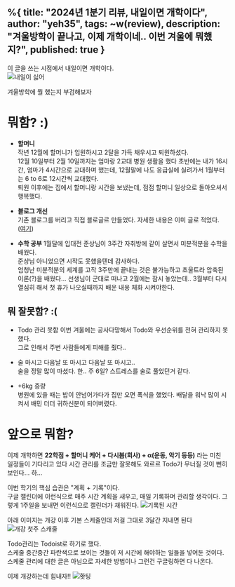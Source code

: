 %{
title: "2024년 1분기 리뷰, 내일이면 개학이다",
author: "yeh35",
tags: ~w(review),
description: "겨울방학이 끝나고, 이제 개학이네.. 이번 겨울에 뭐했지?",
published: true
}
---

이 글을 쓰는 시점에서 내일이면 개학이다.  
![내일이 싫어](/images/posts/b6869e3d-db3e-4356-b744-6277fef80bf6.png)

겨울방학에 뭘 했는지 부검해보자

# 뭐함? :)
- **할머니**   
    작년 12월에 할머니가 입원하시고 2달을 가득 채우시고 퇴원하셨다.   
    12월 10일부터 2월 10일까지는 엄마랑 2교대 병원 생활을 했다 
    초반에는 내가 16시간, 엄마가 4시간으로 교대하며 했는데, 12월말에 나도 응급실에 실려가서 1월부터는 6 to 6로 12시간씩 교대했다.   
    퇴원 이후에는 집에서 할머니랑 시간을 보냈는데, 점점 할머니 일상으로 돌아오셔서 행복했다.

- **블로그 개선**      
    기존 블로그를 버리고 직접 블로글르 만들었다. 자세한 내용은 이미 글로 적었다. ([여기](/posts/직접%20블로그%20만들기))

- **수학 공부**
    1월달에 입대전 준상님이 3주간 자취방에 같이 살면서 미분적분을 수학을 배웠다.    
    준상님 아니었으면 시작도 못했을텐데 감사하다.   
    엄청난 미분적분의 세계를 고작 3주만에 끝내는 것은 불가능하고 초울트라 압축된 이론(?)을 배웠다... 
    선생님이 군대로 떠나고 2월에는 잠시 놓았는데.. 3월부터 다시 열심히 해서 첫 휴가 나오실때까지 배운 내용 체화 시켜야한다.

## 뭐 잘못함? :(
- Todo 관리 못함
    이번 겨울에는 공사다망해서 Todo와 우선순위를 전혀 관리하지 못했다.   
    그로 인해서 주변 사람들에게 피해를 줬다.. 

- 술 마시고 다음날 또 마시고 다음날 또 마시고..   
    술을 정말 많이 마셨다. 한.. 주 6일? 스트레스를 술로 풀었던거 같다.   

- +6kg 증량   
    병원에 있을 때는 밥이 안넘어가다가 집만 오면 폭식을 했었다. 
    배달을 워낙 많이 시켜서 배민 더더 귀하신분이 되어버렸다.

# 앞으로 뭐함? 
이제 개학하면 **22학점 + 할머니 케어 + 다시봄(회사) + α(운동, 악기 등등)** 라는 미친 일정들이 기다리고 있다
시간 관리를 조금만 잘못해도 와르르 Todo가 무너질 것이 뻔히 보인다... 하...

이번 학기의 핵심 습관은 "계획 + 기록"이다.   
구글 캘린더에 이런식으로 매주 시간 계획을 새우고, 매일 기록하며 관리할 생각이다.
그렇게 1주일을 보내면 이런식으로 캘린더가 채워진다.
![기록된 시간](/images/posts/14eeb19a-5ce6-47ac-822b-416c51a572dc.png)    
     
    
아래 이미지는 개강 이후 기본 스케줄인데 저걸 그대로 3달간 지내면 된다 
![개강 첫주 스캐줄](/images/posts/53d4cb6d-5157-4446-a12d-0da215013991.png)

Todo관리는 Todoist로 하기로 했다.   
스케줄 중간중간 파란색으로 보이는 것들이 저 시간에 해야하는 일들을 넣어둔 것이다.     
스케줄 관리에 대한 글은 아님으로 자세한 방법이나 그런건 구글링하면 다 나온다.   

이제 개강하는데 힘내자!! 
![홧팅](/images/posts/529dc940-57f8-49bd-b9d6-2458a9994089.png)